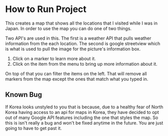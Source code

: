 # How to Run Project

This creates a map that shows all the locations that I visited while I was in Japan.  In order to use the map you can do one of two things.

Two API's are used in this. The first is a weather API that pulls weather information from the each location. The second is google streetview which is what is used to pull the image for the picture's information box.

1. Click on a marker to learn more about it.
2. Click on the item from the menu to bring up more information about it.

On top of that you can filter the items on the left. That will remove all markers from the map except the ones that match what you typed in. 

## Known Bug

If Korea looks unstyled to you that is because, due to a healthy fear of North Korea having access to an api for maps in Korea, they have decided to opt out of many Google API features including the one that styles the map. So this is isn't really a bug and won't be fixed anytime in the future. You are just going to have to
get past it. 